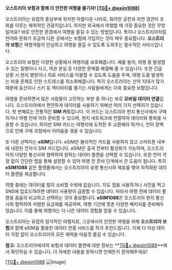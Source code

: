 **오스트리아 보험과 함께 더 안전한 여행을 즐기자! [[TG💪+ @esim1088](https://t.me/s/esim1088)]**

오스트리아는 유럽의 중심부에 위치한 아름다운 나라로, 화려한 궁전과 자연 경관이 조화를 이루는 매력적인 관광지입니다. 하지만 외국에서 여행할 때 가장 중요한 것은 무엇일까요? 바로 안전한 환경에서 여행을 즐길 수 있는 방법입니다. 특히나 오스트리아처럼 언어와 문화가 조금씩 다른 곳에서는 보험에 가입하는 것이 매우 중요합니다. **오스트리아 보험**은 여행객들이 안심하고 여행을 즐길 수 있도록 도와주는 필수적인 서비스입니다.

오스트리아 보험은 다양한 상황에서 여행자를 보호해줍니다. 예를 들어, 여행 중 발생할 수 있는 질병이나 사고, 여권 분실 등 다양한 문제를 해결해 줄 수 있습니다. 또한 긴급 상황 시 현지 병원이나 의료 서비스를 이용할 수 있도록 도움을 주며, 여행 도중 발생하는 비용 문제로 인한 스트레스를 최소화해줍니다. 특히 오스트리아는 산악 지대가 많기 때문에 등산이나 스키 등 액티비티를 즐기는 사람들에게는 더욱 중요한 보험입니다.

여행을 준비하면서 많은 사람들이 고민하는 부분 중 하나는 바로 **모바일 데이터 연결**입니다. 오스트리아에서 편안하게 데이터를 사용하기 위해선 여러 가지 선택지가 있습니다. 첫 번째로는 전통적인 **SIM 카드**입니다. 이 카드는 오스트리아 현지 통신사에서 구매하거나 여행 전에 미리 준비할 수 있으며, 현지 네트워크에 연결하여 데이터와 통화를 사용할 수 있습니다. 하지만 SIM 카드는 여행지에 도착한 후 교환해야 하거나, 언어 장벽으로 인해 구매 과정에서 어려움을 겪을 수 있습니다.

또 다른 선택지는 **eSIM**입니다. eSIM은 물리적인 카드를 사용하지 않고 스마트폰 내부에 내장된 전자식 SIM 카드입니다. eSIM은 출국 전부터 활성화가 가능하며, 오스트리아의 다양한 통신사와 협력하여 원하는 데이터 플랜을 선택할 수 있습니다. 또한 언어 걱정 없이 간단한 앱을 통해 설정할 수 있어 여행 전 준비 단계에서 큰 도움이 됩니다. 특히 **eSIM1088** 같은 플랫폼에서는 오스트리아의 유명 통신사와 제휴를 맺어 최적화된 데이터 플랜을 제공합니다.

여행 중에는 데이터를 많이 소비할 수밖에 없습니다. 지도 앱을 사용하거나 사진을 찍고 SNS에 업로드하려면 데이터 사용량이 급증할 수 있습니다. 따라서 여행 전에 데이터 플랜을 꼼꼼히 비교하고 선택하는 것이 중요합니다. **eSIM1088**은 오스트리아 현지 통신사와 협력하여 저렴한 요금제를 제공하며, 여행 기간에 맞춘 다양한 패키지를 준비해두었습니다. 이를 통해 여행자는 더 나은 데이터 경험을 얻을 수 있습니다.

오스트리아는 유럽의 정석적인 여행지로, 그곳에서의 안전한 여행을 위해 **오스트리아 보험**과 함께 eSIM을 활용한 데이터 연결 서비스를 적극 추천드립니다. 이제 더 이상 데이터 걱정 없이 오스트리아의 모든 매력을 마음껏 즐길 수 있습니다.

**참고:** 오스트리아에서의 보험과 데이터 플랜에 대한 정보는 **[TG💪+ @esim1088](https://t.me/s/esim1088)**에서 확인하실 수 있습니다. 더 자세한 내용을 원하시면 언제든지 문의해주세요!

[[TG💪+ @esim1088](https://t.me/s/esim1088) ![Image](https://i.postimg.cc/Y0z9fWf4/image.png)]